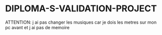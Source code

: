 # DIPLOMA-S-VALIDATION-PROJECT
ATTENTION: j ai pas changer les musiques car je dois les metres sur mon pc avant et j ai pas de memoire
